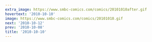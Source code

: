 ```yaml
---
extra_image: https://www.smbc-comics.com/comics/20101010after.gif
hovertext: '2010-10-10'
image: https://www.smbc-comics.com/comics/20101010.gif
next: '2010-10-12'
prev: '2010-10-08'
title: '2010-10-10'
---
```

